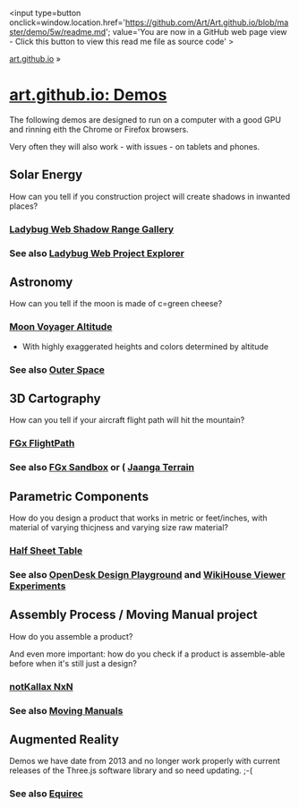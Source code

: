 ﻿<span style=display:none; >[You are now in a GitHub source code view - click this link to view Read Me file as a web page]
( https://art.github.io/demo/5w/#readme.md "View file as a web page." ) </span>
<input type=button onclick=window.location.href='https://github.com/Art/Art.github.io/blob/master/demo/5w/readme.md'; 
value='You are now in a GitHub web page view - Click this button to view this read me file as source code' >

[art.github.io]( https://art.github.io ) &raquo; 

[art.github.io: Demos]( https://art.github.io/demo/5w/#demos.md )
===

The following demos are designed to run on a computer with a good GPU and rinning eith the Chrome or Firefox browsers.

Very often they will also work - with issues - on tablets and phones.


## Solar Energy

How can you tell if you construction project will create shadows in inwanted places? 

### [Ladybug Web Shadow Range Gallery]( https://ladybug-analysis-tools.github.io/ladybug-web/shadow-range-obj-gallery/ )

### See also [Ladybug Web Project Explorer]( https://ladybug-analysis-tools.github.io/ladybug-web/ladybug-web-via-github-api-r2.html )




## Astronomy

How can you tell if the moon is made of c=green cheese?

### [Moon Voyager Altitude]( http://jaanga.github.io/moon/voyager/altitude/ )

* With highly exaggerated heights and colors determined by altitude

### See also [Outer Space]( http://jaanga.github.io/outer-space/ )




## 3D Cartography

How can you tell if your aircraft flight path will hit the mountain?

### [FGx FlightPath]( http://fgx.github.io/sandbox/flightpath/ )

### See also [FGx Sandbox]( http://fgx.github.io/sandbox/index.html ) or ( [Jaanga Terrain]( http://jaanga.github.io/terrain-r2/terrain.html )




## Parametric Components

How do you design a product that works in metric or feet/inches, with material of varying thicjness and varying size raw material?


### [Half Sheet Table]( http://opendesk.github.io/design-playground/opendesk-half-sheet-table/ )

### See also [OpenDesk Design Playground]( http://opendesk.github.io/design-playground/ ) and [WikiHouse Viewer Experiments]( http://wikihouse.github.io/viewer-experiments/ )



## Assembly Process / Moving Manual project

How do you assemble a product?

And even more important: how do you check if a product is assemble-able before when it's still just a design?

### [notKallax NxN]( http://jaanga.github.io/moving-manuals/kallax-nxn/ )
 
### See also [Moving Manuals]( http://jaanga.github.io/moving-manuals/index.html )



## Augmented Reality

Demos we have date from 2013 and no longer work properly with current releases of the Three.js software library and so need updating. ;-(

### See also [Equirec]( http://jaanga.github.io/equirec/equirec-image-flickr/ )


